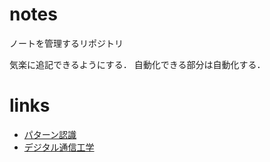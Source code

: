 # notes
ノートを管理するリポジトリ

気楽に追記できるようにする．
自動化できる部分は自動化する．


# links
- [パターン認識](./pattern-recognition.md)
- [デジタル通信工学](./digital-communication-engineering.md)